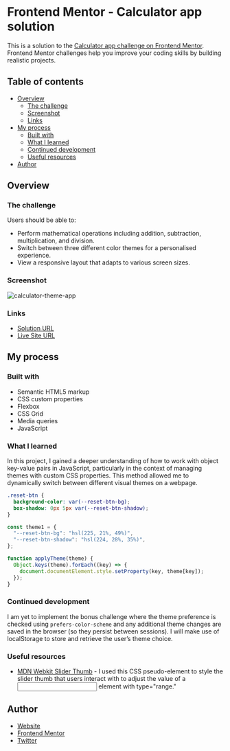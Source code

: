 # Frontend Mentor - Calculator app solution

This is a solution to the [Calculator app challenge on Frontend Mentor](https://www.frontendmentor.io/challenges/calculator-app-9lteq5N29). Frontend Mentor challenges help you improve your coding skills by building realistic projects. 

## Table of contents

- [Overview](#overview)
  - [The challenge](#the-challenge)
  - [Screenshot](#screenshot)
  - [Links](#links)
- [My process](#my-process)
  - [Built with](#built-with)
  - [What I learned](#what-i-learned)
  - [Continued development](#continued-development)
  - [Useful resources](#useful-resources)
- [Author](#author)

## Overview

### The challenge

Users should be able to:

- Perform mathematical operations including addition, subtraction, multiplication, and division.
- Switch between three different color themes for a personalised experience.
- View a responsive layout that adapts to various screen sizes.

### Screenshot

![calculator-theme-app](https://github.com/user-attachments/assets/5e901766-18a8-471f-b72d-d796be5006a2)

### Links

- [Solution URL](https://github.com/KuvashneeNaidoo/calculator-theme-app)
- [Live Site URL](https://calculator-theme-app-kuvashnee.netlify.app/)

## My process

### Built with

- Semantic HTML5 markup
- CSS custom properties
- Flexbox
- CSS Grid
- Media queries
- JavaScript

### What I learned

In this project, I gained a deeper understanding of how to work with object key-value pairs in JavaScript, particularly in the context of managing themes with custom CSS properties. This method allowed me to dynamically switch between different visual themes on a webpage.

```css
.reset-btn {
  background-color: var(--reset-btn-bg);
  box-shadow: 0px 5px var(--reset-btn-shadow);
}
```

```js
const theme1 = {
  "--reset-btn-bg": "hsl(225, 21%, 49%)",
  "--reset-btn-shadow": "hsl(224, 28%, 35%)",
};

function applyTheme(theme) {
  Object.keys(theme).forEach((key) => {
    document.documentElement.style.setProperty(key, theme[key]);
  });
}
```

### Continued development

I am yet to implement the bonus challenge where the theme preference is checked using `prefers-color-scheme` and any additional theme changes are saved in the browser (so they persist between sessions). I will make use of localStorage to store and retrieve the user’s theme choice.

### Useful resources

- [MDN Webkit Slider Thumb](https://developer.mozilla.org/en-US/docs/Web/CSS/::-webkit-slider-thumb) - I used this CSS pseudo-element to style the slider thumb that users interact with to adjust the value of a <input> element with type="range."

## Author

- [Website](https://kuvashnee-naidoo-portfolio.netlify.app/)
- [Frontend Mentor](https://www.frontendmentor.io/profile/KuvashneeNaidoo)
- [Twitter](https://x.com/kuvashnee)
